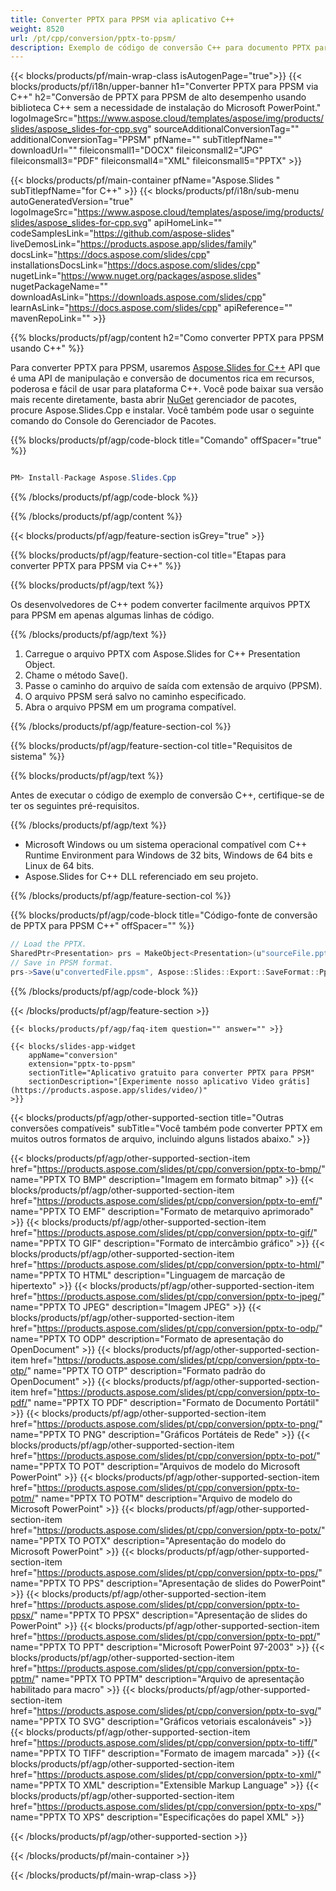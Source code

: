 ```yaml
---
title: Converter PPTX para PPSM via aplicativo C++
weight: 8520
url: /pt/cpp/conversion/pptx-to-ppsm/ 
description: Exemplo de código de conversão C++ para documento PPTX para formato PPSM. Use o código de exemplo para conversão em lote de PPTX para PPSM em qualquer aplicativo C++.
---
```


{{< blocks/products/pf/main-wrap-class isAutogenPage="true">}}
{{< blocks/products/pf/i18n/upper-banner h1="Converter PPTX para PPSM via C++" h2="Conversão de PPTX para PPSM de alto desempenho usando biblioteca C++ sem a necessidade de instalação do Microsoft PowerPoint." logoImageSrc="https://www.aspose.cloud/templates/aspose/img/products/slides/aspose_slides-for-cpp.svg" sourceAdditionalConversionTag="" additionalConversionTag="PPSM" pfName="" subTitlepfName="" downloadUrl="" fileiconsmall1="DOCX" fileiconsmall2="JPG" fileiconsmall3="PDF" fileiconsmall4="XML" fileiconsmall5="PPTX" >}}

{{< blocks/products/pf/main-container pfName="Aspose.Slides " subTitlepfName="for C++" >}}
{{< blocks/products/pf/i18n/sub-menu autoGeneratedVersion="true" logoImageSrc="https://www.aspose.cloud/templates/aspose/img/products/slides/aspose_slides-for-cpp.svg" apiHomeLink="" codeSamplesLink="https://github.com/aspose-slides" liveDemosLink="https://products.aspose.app/slides/family" docsLink="https://docs.aspose.com/slides/cpp" installationsDocsLink="https://docs.aspose.com/slides/cpp" nugetLink="https://www.nuget.org/packages/aspose.slides" nugetPackageName="" downloadAsLink="https://downloads.aspose.com/slides/cpp" learnAsLink="https://docs.aspose.com/slides/cpp" apiReference="" mavenRepoLink="" >}}

{{% blocks/products/pf/agp/content h2="Como converter PPTX para PPSM usando C++" %}}

 Para converter PPTX para PPSM, usaremos
 [Aspose.Slides for C++](https://products.aspose.com/slides/pt/cpp)
 API que é uma API de manipulação e conversão de documentos rica em recursos, poderosa e fácil de usar para plataforma C++. Você pode baixar sua versão mais recente diretamente, basta abrir
 [NuGet](https://www.nuget.org/packages/aspose.slides)
 gerenciador de pacotes, procure
 Aspose.Slides.Cpp
 e instalar. Você também pode usar o seguinte comando do Console do Gerenciador de Pacotes.

{{% blocks/products/pf/agp/code-block title="Comando" offSpacer="true" %}}

```cs

PM> Install-Package Aspose.Slides.Cpp

```

{{% /blocks/products/pf/agp/code-block %}}

{{% /blocks/products/pf/agp/content %}}

{{< blocks/products/pf/agp/feature-section isGrey="true" >}}

{{% blocks/products/pf/agp/feature-section-col title="Etapas para converter PPTX para PPSM via C++" %}}

{{% blocks/products/pf/agp/text %}}

 Os desenvolvedores de C++ podem converter facilmente arquivos PPTX para PPSM em apenas algumas linhas de código.

{{% /blocks/products/pf/agp/text %}}

1. Carregue o arquivo PPTX com Aspose.Slides for C++ Presentation Object.
1. Chame o método Save().
1. Passe o caminho do arquivo de saída com extensão de arquivo (PPSM).
1. O arquivo PPSM será salvo no caminho especificado.
1. Abra o arquivo PPSM em um programa compatível.

{{% /blocks/products/pf/agp/feature-section-col %}}

{{% blocks/products/pf/agp/feature-section-col title="Requisitos de sistema" %}}

{{% blocks/products/pf/agp/text %}}

 Antes de executar o código de exemplo de conversão C++, certifique-se de ter os seguintes pré-requisitos.

{{% /blocks/products/pf/agp/text %}}

- Microsoft Windows ou um sistema operacional compatível com C++ Runtime Environment para Windows de 32 bits, Windows de 64 bits e Linux de 64 bits.
- Aspose.Slides for C++ DLL referenciado em seu projeto.

{{% /blocks/products/pf/agp/feature-section-col %}}

{{% blocks/products/pf/agp/code-block title="Código-fonte de conversão de PPTX para PPSM C++" offSpacer="" %}}

```cs
// Load the PPTX.
SharedPtr<Presentation> prs = MakeObject<Presentation>(u"sourceFile.pptx");
// Save in PPSM format.
prs->Save(u"convertedFile.ppsm", Aspose::Slides::Export::SaveFormat::Ppsm);

```

{{% /blocks/products/pf/agp/code-block %}}

{{< /blocks/products/pf/agp/feature-section >}}

    {{< blocks/products/pf/agp/faq-item question="" answer="" >}}
 

<!-- aboutfile Starts -->

<!-- aboutfile Ends -->

    {{< blocks/slides-app-widget 
        appName="conversion"
        extension="pptx-to-ppsm"
        sectionTitle="Aplicativo gratuito para converter PPTX para PPSM" 
        sectionDescription="[Experimente nosso aplicativo Video grátis](https://products.aspose.app/slides/video/)" 
    >}}
    
{{< blocks/products/pf/agp/other-supported-section title="Outras conversões compatíveis" subTitle="Você também pode converter PPTX em muitos outros formatos de arquivo, incluindo alguns listados abaixo." >}}

{{< blocks/products/pf/agp/other-supported-section-item href="https://products.aspose.com/slides/pt/cpp/conversion/pptx-to-bmp/" name="PPTX TO BMP" description="Imagem em formato bitmap" >}}
{{< blocks/products/pf/agp/other-supported-section-item href="https://products.aspose.com/slides/pt/cpp/conversion/pptx-to-emf/" name="PPTX TO EMF" description="Formato de metarquivo aprimorado" >}}
{{< blocks/products/pf/agp/other-supported-section-item href="https://products.aspose.com/slides/pt/cpp/conversion/pptx-to-gif/" name="PPTX TO GIF" description="Formato de intercâmbio gráfico" >}}
{{< blocks/products/pf/agp/other-supported-section-item href="https://products.aspose.com/slides/pt/cpp/conversion/pptx-to-html/" name="PPTX TO HTML" description="Linguagem de marcação de hipertexto" >}}
{{< blocks/products/pf/agp/other-supported-section-item href="https://products.aspose.com/slides/pt/cpp/conversion/pptx-to-jpeg/" name="PPTX TO JPEG" description="Imagem JPEG" >}}
{{< blocks/products/pf/agp/other-supported-section-item href="https://products.aspose.com/slides/pt/cpp/conversion/pptx-to-odp/" name="PPTX TO ODP" description="Formato de apresentação do OpenDocument" >}}
{{< blocks/products/pf/agp/other-supported-section-item href="https://products.aspose.com/slides/pt/cpp/conversion/pptx-to-otp/" name="PPTX TO OTP" description="Formato padrão do OpenDocument" >}}
{{< blocks/products/pf/agp/other-supported-section-item href="https://products.aspose.com/slides/pt/cpp/conversion/pptx-to-pdf/" name="PPTX TO PDF" description="Formato de Documento Portátil" >}}
{{< blocks/products/pf/agp/other-supported-section-item href="https://products.aspose.com/slides/pt/cpp/conversion/pptx-to-png/" name="PPTX TO PNG" description="Gráficos Portáteis de Rede" >}}
{{< blocks/products/pf/agp/other-supported-section-item href="https://products.aspose.com/slides/pt/cpp/conversion/pptx-to-pot/" name="PPTX TO POT" description="Arquivos de modelo do Microsoft PowerPoint" >}}
{{< blocks/products/pf/agp/other-supported-section-item href="https://products.aspose.com/slides/pt/cpp/conversion/pptx-to-potm/" name="PPTX TO POTM" description="Arquivo de modelo do Microsoft PowerPoint" >}}
{{< blocks/products/pf/agp/other-supported-section-item href="https://products.aspose.com/slides/pt/cpp/conversion/pptx-to-potx/" name="PPTX TO POTX" description="Apresentação do modelo do Microsoft PowerPoint" >}}
{{< blocks/products/pf/agp/other-supported-section-item href="https://products.aspose.com/slides/pt/cpp/conversion/pptx-to-pps/" name="PPTX TO PPS" description="Apresentação de slides do PowerPoint" >}}
{{< blocks/products/pf/agp/other-supported-section-item href="https://products.aspose.com/slides/pt/cpp/conversion/pptx-to-ppsx/" name="PPTX TO PPSX" description="Apresentação de slides do PowerPoint" >}}
{{< blocks/products/pf/agp/other-supported-section-item href="https://products.aspose.com/slides/pt/cpp/conversion/pptx-to-ppt/" name="PPTX TO PPT" description="Microsoft PowerPoint 97-2003" >}}
{{< blocks/products/pf/agp/other-supported-section-item href="https://products.aspose.com/slides/pt/cpp/conversion/pptx-to-pptm/" name="PPTX TO PPTM" description="Arquivo de apresentação habilitado para macro" >}}
{{< blocks/products/pf/agp/other-supported-section-item href="https://products.aspose.com/slides/pt/cpp/conversion/pptx-to-svg/" name="PPTX TO SVG" description="Gráficos vetoriais escalonáveis" >}}
{{< blocks/products/pf/agp/other-supported-section-item href="https://products.aspose.com/slides/pt/cpp/conversion/pptx-to-tiff/" name="PPTX TO TIFF" description="Formato de imagem marcada" >}}
{{< blocks/products/pf/agp/other-supported-section-item href="https://products.aspose.com/slides/pt/cpp/conversion/pptx-to-xml/" name="PPTX TO XML" description="Extensible Markup Language" >}}
{{< blocks/products/pf/agp/other-supported-section-item href="https://products.aspose.com/slides/pt/cpp/conversion/pptx-to-xps/" name="PPTX TO XPS" description="Especificações do papel XML" >}}

{{< /blocks/products/pf/agp/other-supported-section >}}

{{< /blocks/products/pf/main-container >}}
    
{{< /blocks/products/pf/main-wrap-class >}}